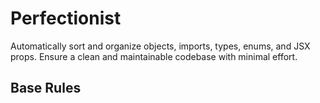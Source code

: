 # Perfectionist

Automatically sort and organize objects, imports, types, enums, and JSX props. Ensure a clean and maintainable codebase with minimal effort.

## Base Rules

<EslintList package="perfectionist/rules" />
